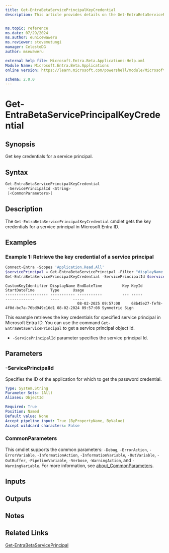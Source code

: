 ```yaml
---
title: Get-EntraBetaServicePrincipalKeyCredential
description: This article provides details on the Get-EntraBetaServicePrincipalKeyCredential command.


ms.topic: reference
ms.date: 07/29/2024
ms.author: eunicewaweru
ms.reviewer: stevemutungi
manager: CelesteDG
author: msewaweru

external help file: Microsoft.Entra.Beta.Applications-Help.xml
Module Name: Microsoft.Entra.Beta.Applications
online version: https://learn.microsoft.com/powershell/module/Microsoft.Entra.Beta.Applications/Get-EntraBetaServicePrincipalKeyCredential

schema: 2.0.0
---
```


# Get-EntraBetaServicePrincipalKeyCredential

## Synopsis

Get key credentials for a service principal.

## Syntax

```powershell
Get-EntraBetaServicePrincipalKeyCredential
 -ServicePrincipalId <String>
 [<CommonParameters>]
```

## Description

The `Get-EntraBetaServicePrincipalKeyCredential` cmdlet gets the key credentials for a service principal in Microsoft Entra ID.

## Examples

### Example 1: Retrieve the key credential of a service principal

```powershell
Connect-Entra -Scopes 'Application.Read.All'
$servicePrincipal = Get-EntraBetaServicePrincipal -Filter "displayName eq 'Helpdesk Application'"
Get-EntraBetaServicePrincipalKeyCredential -ServicePrincipalId $servicePrincipal.Id
```

```Output
CustomKeyIdentifier DisplayName EndDateTime         Key KeyId                                StartDateTime       Type      Usage
------------------- ----------- -----------         --- -----                                -------------       ----      -----
                                08-02-2025 09:57:08     68b45e27-fef8-4f0d-bc7a-76bd949c16d1 08-02-2024 09:57:08 Symmetric Sign
```

This example retrieves the key credentials for specified service principal in Microsoft Entra ID. You can use the command `Get-EntraBetaServicePrincipal` to get a service principal object Id.

- `-ServicePrincipalId` parameter specifies the service principal Id.

## Parameters

### -ServicePrincipalId

Specifies the ID of the application for which to get the password credential.

```yaml
Type: System.String
Parameter Sets: (All)
Aliases: ObjectId

Required: True
Position: Named
Default value: None
Accept pipeline input: True (ByPropertyName, ByValue)
Accept wildcard characters: False
```

### CommonParameters

This cmdlet supports the common parameters: `-Debug`, `-ErrorAction`, `-ErrorVariable`, `-InformationAction`, `-InformationVariable`, `-OutVariable`, `-OutBuffer`, `-PipelineVariable`, `-Verbose`, `-WarningAction`, and `-WarningVariable`. For more information, see [about_CommonParameters](https://go.microsoft.com/fwlink/?LinkID=113216).

## Inputs

## Outputs

## Notes

## Related Links

[Get-EntraBetaServicePrincipal](Get-EntraBetaServicePrincipal.md)
